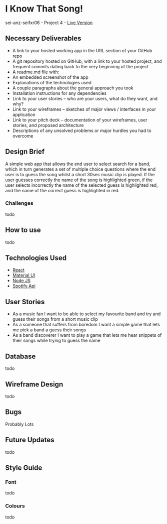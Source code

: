 # I Know That Song!

sei-anz-seifxr06 - Project 4 - [Live Version](tba)

## Necessary Deliverables
- A link to your hosted working app in the URL section of your GitHub repo
- A git repository hosted on GitHub, with a link to your hosted project, and frequent commits dating back to the very beginning of the project
- A readme.md file with:
 - An embedded screenshot of the app
 - Explanations of the technologies used
 - A couple paragraphs about the general approach you took
 - Installation instructions for any dependencies
 - Link to your user stories – who are your users, what do they want, and why?
 - Link to your wireframes – sketches of major views / interfaces in your application
 - Link to your pitch deck – documentation of your wireframes, user stories, and proposed architecture
 - Descriptions of any unsolved problems or major hurdles you had to overcome


## Design Brief

A simple web app that allows the end user to select search for a band, which in turn generates a set of multiple choice questions where the end user is to guess the song whilst a short 30sec music clip is played. If the user guesses correctly the name of the song is highlighted green, if the user selects incorrectly the name of the selected guess is highlighted red, and the name of the correct guess is highlighted in red. 

### Challenges

todo

## How to use

todo

## Technologies Used

- [React](https://reactjs.org/)
- [Material UI](https://mui.com/)
- [Node JS](https://nodejs.org/en/)
- [Spotify Api](https://developer.spotify.com/)


## User Stories

- As a music fan I want to be able to select my favourite band and try and guess their songs from a short music clip
- As a someone that suffers from boredom I want a simple game that lets me pick a band a guess their songs
- As a band discoverer I want to play a game that lets me hear snippets of their songs while trying to guess the name

## Database
 
todo

## Wireframe Design

todo

## Bugs

Probably Lots

## Future Updates

todo

## Style Guide

### Font
todo

### Colours

todo



